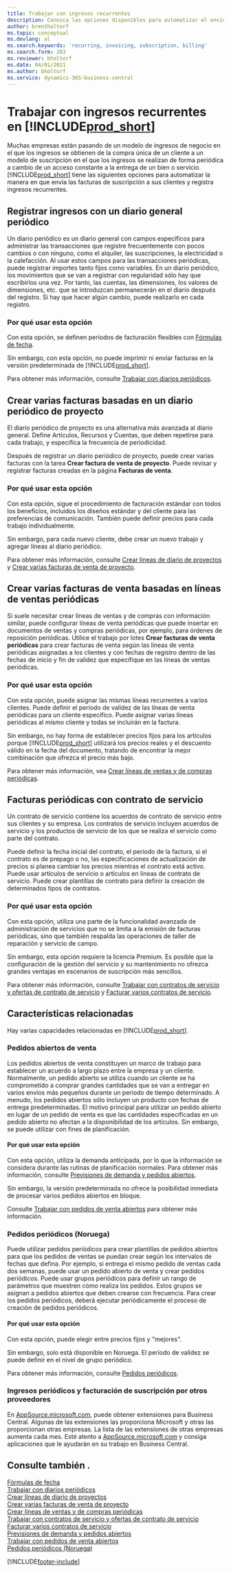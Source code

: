 ```yaml
---
title: Trabajar con ingresos recurrentes
description: Conozca las opciones disponibles para automatizar el envío de facturas de suscripción a sus clientes y registre ingresos recurrentes.
author: brentholtorf
ms.topic: conceptual
ms.devlang: al
ms.search.keywords: 'recurring, invoicing, subscription, billing'
ms.search.form: 283
ms.reviewer: bholtorf
ms.date: 04/01/2021
ms.author: bholtorf
ms.service: dynamics-365-business-central
---
```

# Trabajar con ingresos recurrentes en [!INCLUDE[prod_short](includes/prod_short.md)]

Muchas empresas están pasando de un modelo de ingresos de negocio en el que los ingresos se obtienen de la compra única de un cliente a un modelo de suscripción en el que los ingresos se realizan de forma periódica a cambio de un acceso constante a la entrega de un bien o servicio.
[!INCLUDE[prod_short](includes/prod_short.md)] tiene las siguientes opciones para automatizar la manera en que envía las facturas de suscripción a sus clientes y registra ingresos recurrentes. 

## Registrar ingresos con un diario general periódico

Un diario periódico es un diario general con campos específicos para administrar las transacciones que registre frecuentemente con pocos cambios o con ninguno, como el alquiler, las suscripciones, la electricidad o la calefacción. Al usar estos campos para las transacciones periódicas, puede registrar importes tanto fijos como variables. En un diario periódico, los movimientos que se van a registrar con regularidad sólo hay que escribirlos una vez. Por tanto, las cuentas, las dimensiones, los valores de dimensiones, etc. que se introduzcan permanecerán en el diario después del registro. Si hay que hacer algún cambio, puede realizarlo en cada registro.

### Por qué usar esta opción

Con esta opción, se definen períodos de facturación flexibles con [Fórmulas de fecha](ui-enter-date-ranges.md#use-date-formulas).

Sin embargo, con esta opción, no puede imprimir ni enviar facturas en la versión predeterminada de [!INCLUDE[prod_short](includes/prod_short.md)].  

Para obtener más información, consulte [Trabajar con diarios periódicos](ui-work-general-journals.md#work-with-recurring-journals).  

## Crear varias facturas basadas en un diario periódico de proyecto

El diario periódico de proyecto es una alternativa más avanzada al diario general. Define Artículos, Recursos y Cuentas, que deben repetirse para cada trabajo, y especifica la frecuencia de periodicidad.  

Después de registrar un diario periódico de proyecto, puede crear varias facturas con la tarea **Crear factura de venta de proyecto**. Puede revisar y registrar facturas creadas en la página **Facturas de venta**.

### Por qué usar esta opción

Con esta opción, sigue el procedimiento de facturación estándar con todos los beneficios, incluidos los diseños estándar y del cliente para las preferencias de comunicación. También puede definir precios para cada trabajo individualmente.

Sin embargo, para cada nuevo cliente, debe crear un nuevo trabajo y agregar líneas al diario periódico. 

Para obtener más información, consulte [Crear líneas de diario de proyectos](projects-how-record-job-usage.md#to-create-job-journal-lines-manually) y [Crear varias facturas de venta de proyecto](projects-how-invoice-jobs.md#to-create-multiple-job-sales-invoices).

## Crear varias facturas de venta basadas en líneas de ventas periódicas

Si suele necesitar crear líneas de ventas y de compras con información similar, puede configurar líneas de venta periódicas que puede insertar en documentos de ventas y compras periódicas, por ejemplo, para órdenes de reposición periódicas. Utilice el trabajo por lotes **Crear facturas de venta periódicas** para crear facturas de venta según las líneas de venta periódicas asignadas a los clientes y con fechas de registro dentro de las fechas de inicio y fin de validez que especifique en las líneas de ventas periódicas.  

### Por qué usar esta opción

Con esta opción, puede asignar las mismas líneas recurrentes a varios clientes. Puede definir el período de validez de las líneas de venta periódicas para un cliente específico. Puede asignar varias líneas periódicas al mismo cliente y todas se incluirán en la factura.

Sin embargo, no hay forma de establecer precios fijos para los artículos porque [!INCLUDE[prod_short](includes/prod_short.md)] utilizará los precios reales y el descuento válido en la fecha del documento, tratando de encontrar la mejor combinación que ofrezca el precio más bajo.  

Para obtener más información, vea [Crear líneas de ventas y de compras periódicas](sales-how-work-standard-lines.md).

## Facturas periódicas con contrato de servicio

Un contrato de servicio contiene los acuerdos de contrato de servicio entre sus clientes y su empresa. Los contratos de servicio incluyen acuerdos de servicio y los productos de servicio de los que se realiza el servicio como parte del contrato.  

Puede definir la fecha inicial del contrato, el período de la factura, si el contrato es de prepago o no, las especificaciones de actualización de precios si planea cambiar los precios mientras el contrato está activo. Puede usar artículos de servicio o artículos en líneas de contrato de servicio.
Puede crear plantillas de contrato para definir la creación de determinados tipos de contratos.  

### Por qué usar esta opción

Con esta opción, utiliza una parte de la funcionalidad avanzada de administración de servicios que no se limita a la emisión de facturas periódicas, sino que también respalda las operaciones de taller de reparación y servicio de campo.

Sin embargo, esta opción requiere la licencia Premium. Es posible que la configuración de la gestión del servicio y su mantenimiento no ofrezca grandes ventajas en escenarios de suscripción más sencillos.  

Para obtener más información, consulte [Trabajar con contratos de servicio y ofertas de contrato de servicio](service-how-to-create-service-contracts-and-service-contract-quotes.md) y [Facturar varios contratos de servicio](service-how-create-invoices.md#to-invoice-several-service-contracts).

## Características relacionadas
Hay varias capacidades relacionadas en [!INCLUDE[prod_short](includes/prod_short.md)].

### Pedidos abiertos de venta

Los pedidos abiertos de venta constituyen un marco de trabajo para establecer un acuerdo a largo plazo entre la empresa y un cliente.
Normalmente, un pedido abierto se utiliza cuando un cliente se ha comprometido a comprar grandes cantidades que se van a entregar en varios envíos más pequeños durante un periodo de tiempo determinado. A menudo, los pedidos abiertos sólo incluyen un producto con fechas de entrega predeterminadas. El motivo principal para utilizar un pedido abierto en lugar de un pedido de venta es que las cantidades especificadas en un pedido abierto no afectan a la disponibilidad de los artículos. Sin embargo, se puede utilizar con fines de planificación.

#### Por qué usar esta opción

Con esta opción, utiliza la demanda anticipada, por lo que la información se considera durante las rutinas de planificación normales. Para obtener más información, consulte [Previsiones de demanda y pedidos abiertos](design-details-central-concepts-of-the-planning-system.md#demand-forecasts-and-blanket-orders).  

Sin embargo, la versión predeterminada no ofrece la posibilidad inmediata de procesar varios pedidos abiertos en bloque.

Consulte [Trabajar con pedidos de venta abiertos](sales-how-to-create-blanket-sales-orders.md) para obtener más información.

### Pedidos periódicos (Noruega)

Puede utilizar pedidos periódicos para crear plantillas de pedidos abiertos para que los pedidos de ventas se puedan crear según los intervalos de fechas que defina. Por ejemplo, si entrega el mismo pedido de ventas cada dos semanas, puede usar un pedido abierto de venta y crear pedidos periódicos.
Puede usar grupos periódicos para definir un rango de parámetros que muestren cómo realiza los pedidos. Estos grupos se asignan a pedidos abiertos que deben crearse con frecuencia. Para crear los pedidos periódicos, deberá ejecutar periódicamente el proceso de creación de pedidos periódicos. 

#### Por qué usar esta opción

Con esta opción, puede elegir entre precios fijos y "mejores".

Sin embargo, solo está disponible en Noruega. El período de validez se puede definir en el nivel de grupo periódico.

Para obtener más información, consulte [Pedidos periódicos](LocalFunctionality/Norway/recurring-orders.md).

### Ingresos periódicos y facturación de suscripción por otros proveedores

En [AppSource.microsoft.com](https://appsource.microsoft.com/), puede obtener extensiones para Business Central. Algunas de las extensiones las proporciona Microsoft y otras las proporcionan otras empresas. La lista de las extensiones de otras empresas aumenta cada mes. Esté atento a [AppSource.microsoft.com](https://go.microsoft.com/fwlink/?linkid=2081646) y consiga aplicaciones que le ayudarán en su trabajo en Business Central.  

## Consulte también .

[Fórmulas de fecha](ui-enter-date-ranges.md#use-date-formulas)  
[Trabajar con diarios periódicos](ui-work-general-journals.md#work-with-recurring-journals)  
[Crear líneas de diario de proyectos](projects-how-record-job-usage.md#to-create-job-journal-lines-manually)  
[Crear varias facturas de venta de proyecto](projects-how-invoice-jobs.md#to-create-multiple-job-sales-invoices)  
[Crear líneas de ventas y de compras periódicas](sales-how-work-standard-lines.md)  
[Trabajar con contratos de servicio y ofertas de contrato de servicio](service-how-to-create-service-contracts-and-service-contract-quotes.md)  
[Facturar varios contratos de servicio](service-how-create-invoices.md#to-invoice-several-service-contracts)  
[Previsiones de demanda y pedidos abiertos](design-details-central-concepts-of-the-planning-system.md#demand-forecasts-and-blanket-orders)  
[Trabajar con pedidos de venta abiertos](sales-how-to-create-blanket-sales-orders.md)  
[Pedidos periódicos (Noruega)](LocalFunctionality/Norway/recurring-orders.md)  


[!INCLUDE[footer-include](includes/footer-banner.md)]